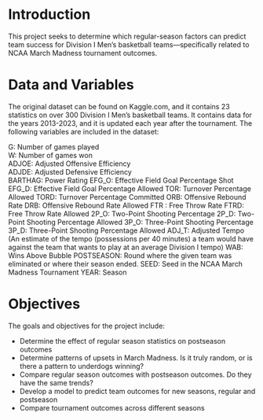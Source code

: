 # Introduction

This project seeks to determine which regular-season factors can predict team success for 
Division I Men’s basketball teams—specifically related to NCAA March Madness tournament outcomes.

# Data and Variables 

The original dataset can be found on Kaggle.com, and it contains 23 statistics on over 300 Division I Men’s basketball teams. It 
contains data for the years 2013-2023, and it is updated each year after the tournament. The following variables are included in the dataset:

G: Number of games played\
W: Number of games won\
ADJOE: Adjusted Offensive Efficiency <br />
ADJDE: Adjusted Defensive Efficiency <br />
BARTHAG: Power Rating 
EFG_O: Effective Field Goal Percentage Shot
EFG_D: Effective Field Goal Percentage Allowed
TOR: Turnover Percentage Allowed
TORD: Turnover Percentage Committed 
ORB: Offensive Rebound Rate
DRB: Offensive Rebound Rate Allowed
FTR : Free Throw Rate 
FTRD: Free Throw Rate Allowed
2P_O: Two-Point Shooting Percentage
2P_D: Two-Point Shooting Percentage Allowed
3P_O: Three-Point Shooting Percentage
3P_D: Three-Point Shooting Percentage Allowed
ADJ_T: Adjusted Tempo (An estimate of the tempo (possessions per 40 minutes) a team would have against the team that wants to play at an average Division I tempo)
WAB: Wins Above Bubble 
POSTSEASON: Round where the given team was eliminated or where their season ended.
SEED: Seed in the NCAA March Madness Tournament
YEAR: Season

# Objectives 

The goals and objectives for the project include:
- Determine the effect of regular season statistics on postseason outcomes
- Determine patterns of upsets in March Madness. Is it truly random, or is there a pattern to underdogs winning?
- Compare regular season outcomes with postseason outcomes. Do they have the same trends?
- Develop a model to predict team outcomes for new seasons, regular and postseason
- Compare tournament outcomes across different seasons



